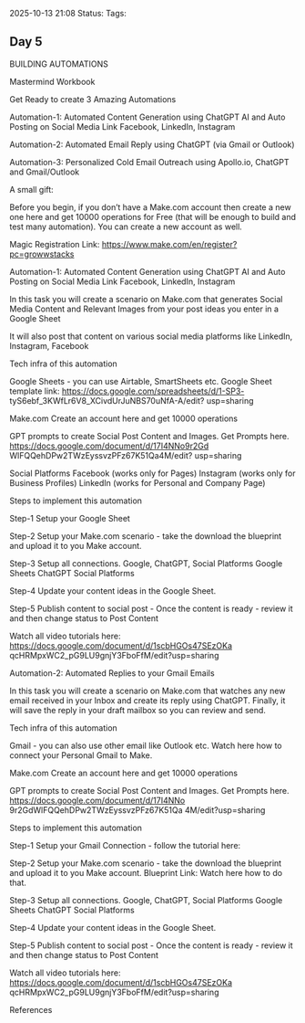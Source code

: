2025-10-13 21:08
Status:
Tags:
## Day 5
BUILDING AUTOMATIONS

Mastermind Workbook

Get Ready to create 3 Amazing
Automations

Automation-1: Automated Content Generation using
ChatGPT AI and Auto Posting on Social Media Link
Facebook, LinkedIn, Instagram

Automation-2: Automated Email Reply using ChatGPT (via
Gmail or Outlook)

Automation-3: Personalized Cold Email Outreach using
Apollo.io, ChatGPT and Gmail/Outlook

A small gift:

Before you begin, if you don’t have a Make.com account
then create a new one here and get 10000 operations for
Free (that will be enough to build and test many
automation). You can create a new account as well.

Magic Registration Link:
https://www.make.com/en/register?pc=growwstacks

Automation-1: Automated Content Generation
using ChatGPT AI and Auto Posting on Social
Media Link Facebook, LinkedIn, Instagram

In this task you will create a scenario on Make.com
that generates Social Media Content and Relevant
Images from your post ideas you enter in a Google
Sheet

It will also post that content on various social media
platforms like LinkedIn, Instagram, Facebook

Tech infra of this automation

Google Sheets - you can use Airtable, SmartSheets etc.
Google Sheet template link:
https://docs.google.com/spreadsheets/d/1-SP3-
tyS6ebf_3KWfLr6V8_XCivdUrJuNBS70uNfA-A/edit?
usp=sharing

Make.com
Create an account here and get 10000 operations

GPT prompts to create Social Post Content and
Images. Get Prompts here.
https://docs.google.com/document/d/17I4NNo9r2Gd
WlFQQehDPw2TWzEyssvzPFz67K51Qa4M/edit?
usp=sharing

Social Platforms
Facebook (works only for Pages)
Instagram (works only for Business Profiles)
LinkedIn (works for Personal and Company Page)

Steps to implement this automation

Step-1 Setup your Google Sheet

Step-2 Setup your Make.com scenario - take the
download the blueprint and upload it to you Make account.

Step-3 Setup all connections. Google, ChatGPT, Social
Platforms
Google Sheets
ChatGPT
Social Platforms

Step-4 Update your content ideas in the Google Sheet.

Step-5 Publish content to social post - Once the content
is ready - review it and then change status to Post Content

Watch all video tutorials here:
https://docs.google.com/document/d/1scbHGOs47SEzOKa
qcHRMpxWC2_pG9LU9gnjY3FboFfM/edit?usp=sharing

Automation-2: Automated Replies to your Gmail Emails

In this task you will create a scenario on Make.com that
watches any new email received in your Inbox and create
its reply using ChatGPT. Finally, it will save the reply in
your draft mailbox so you can review and send.

Tech infra of this automation

Gmail - you can also use other email like Outlook
etc.
Watch here how to connect your Personal
Gmail to Make.

Make.com
Create an account here and get 10000
operations

GPT prompts to create Social Post Content
and Images. Get Prompts here.
https://docs.google.com/document/d/17I4NNo
9r2GdWlFQQehDPw2TWzEyssvzPFz67K51Qa
4M/edit?usp=sharing

Steps to implement this automation

Step-1 Setup your Gmail Connection - follow the tutorial
here:

Step-2 Setup your Make.com scenario - take the
download the blueprint and upload it to you Make account.
Blueprint Link:
Watch here how to do that.

Step-3 Setup all connections. Google, ChatGPT, Social
Platforms
Google Sheets
ChatGPT
Social Platforms

Step-4 Update your content ideas in the Google Sheet.

Step-5 Publish content to social post - Once the content
is ready - review it and then change status to Post Content

Watch all video tutorials here:
https://docs.google.com/document/d/1scbHGOs47SEzOKa
qcHRMpxWC2_pG9LU9gnjY3FboFfM/edit?usp=sharing


References